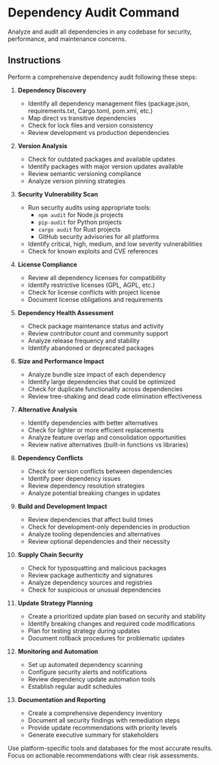 # Dependency Audit Command

Analyze and audit all dependencies in any codebase for security, performance, and maintenance concerns.

## Instructions

Perform a comprehensive dependency audit following these steps:

1. **Dependency Discovery**
   - Identify all dependency management files (package.json, requirements.txt, Cargo.toml, pom.xml, etc.)
   - Map direct vs transitive dependencies
   - Check for lock files and version consistency
   - Review development vs production dependencies

2. **Version Analysis**
   - Check for outdated packages and available updates
   - Identify packages with major version updates available
   - Review semantic versioning compliance
   - Analyze version pinning strategies

3. **Security Vulnerability Scan**
   - Run security audits using appropriate tools:
     - `npm audit` for Node.js projects
     - `pip-audit` for Python projects
     - `cargo audit` for Rust projects
     - GitHub security advisories for all platforms
   - Identify critical, high, medium, and low severity vulnerabilities
   - Check for known exploits and CVE references

4. **License Compliance**
   - Review all dependency licenses for compatibility
   - Identify restrictive licenses (GPL, AGPL, etc.)
   - Check for license conflicts with project license
   - Document license obligations and requirements

5. **Dependency Health Assessment**
   - Check package maintenance status and activity
   - Review contributor count and community support
   - Analyze release frequency and stability
   - Identify abandoned or deprecated packages

6. **Size and Performance Impact**
   - Analyze bundle size impact of each dependency
   - Identify large dependencies that could be optimized
   - Check for duplicate functionality across dependencies
   - Review tree-shaking and dead code elimination effectiveness

7. **Alternative Analysis**
   - Identify dependencies with better alternatives
   - Check for lighter or more efficient replacements
   - Analyze feature overlap and consolidation opportunities
   - Review native alternatives (built-in functions vs libraries)

8. **Dependency Conflicts**
   - Check for version conflicts between dependencies
   - Identify peer dependency issues
   - Review dependency resolution strategies
   - Analyze potential breaking changes in updates

9. **Build and Development Impact**
   - Review dependencies that affect build times
   - Check for development-only dependencies in production
   - Analyze tooling dependencies and alternatives
   - Review optional dependencies and their necessity

10. **Supply Chain Security**
    - Check for typosquatting and malicious packages
    - Review package authenticity and signatures
    - Analyze dependency sources and registries
    - Check for suspicious or unusual dependencies

11. **Update Strategy Planning**
    - Create a prioritized update plan based on security and stability
    - Identify breaking changes and required code modifications
    - Plan for testing strategy during updates
    - Document rollback procedures for problematic updates

12. **Monitoring and Automation**
    - Set up automated dependency scanning
    - Configure security alerts and notifications
    - Review dependency update automation tools
    - Establish regular audit schedules

13. **Documentation and Reporting**
    - Create a comprehensive dependency inventory
    - Document all security findings with remediation steps
    - Provide update recommendations with priority levels
    - Generate executive summary for stakeholders

Use platform-specific tools and databases for the most accurate results. Focus on actionable recommendations with clear risk assessments.